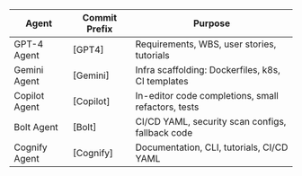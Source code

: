 | Agent           | Commit Prefix  | Purpose                                           |
|-----------------|----------------|---------------------------------------------------|
| GPT-4 Agent     | [GPT4]         | Requirements, WBS, user stories, tutorials        |
| Gemini Agent    | [Gemini]       | Infra scaffolding: Dockerfiles, k8s, CI templates |
| Copilot Agent   | [Copilot]      | In-editor code completions, small refactors, tests|
| Bolt Agent      | [Bolt]         | CI/CD YAML, security scan configs, fallback code  |
| Cognify Agent   | [Cognify]      | Documentation, CLI, tutorials, CI/CD YAML         |
